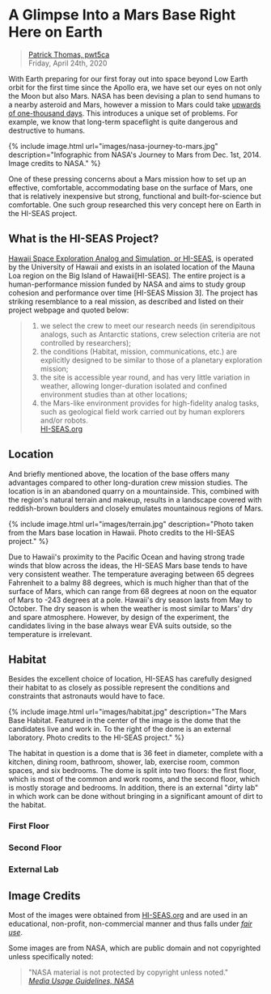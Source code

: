 # A Glimpse Into a Mars Base Right Here on Earth

> [Patrick Thomas, pwt5ca](https://github.com/patthomasrick)  
> Friday, April 24th, 2020

With Earth preparing for our first foray out into space beyond Low Earth orbit for the first time since the Apollo era, we have set our eyes on not only the Moon but also Mars. NASA has been devising a plan to send humans to a nearby asteroid and Mars, however a mission to Mars could take [upwards of one-thousand days](https://nvite.jsc.nasa.gov/presentations/b2/D1_Mars_Connolly.pdf). This introduces a unique set of problems. For example, we know that long-term spaceflight is quite dangerous and destructive to humans.

{% include image.html url="images/nasa-journey-to-mars.jpg" description="Infographic from NASA's Journey to Mars from Dec. 1st, 2014. Image credits to NASA." %}

One of these pressing concerns about a Mars mission how to set up an effective, comfortable, accommodating base on the surface of Mars, one that is relatively inexpensive but strong, functional and built-for-science but comfortable. One such group researched this very concept here on Earth in the HI-SEAS project.

## What is the HI-SEAS Project?

[Hawaii Space Exploration Analog and Simulation, or HI-SEAS](https://hi-seas.org/), is operated by the University of Hawaii and exists in an isolated location of the Mauna Loa region on the Big Island of Hawaii[HI-SEAS]. The entire project is a human-performance mission funded by NASA and aims to study group cohesion and performance over time [HI-SEAS Mission 3]. The project has striking resemblance to a real mission, as described and listed on their project webpage and quoted below:

> 1. we select the crew to meet our research needs (in serendipitous analogs, such as Antarctic stations, crew selection criteria are not controlled by researchers);
> 2. the conditions (Habitat, mission, communications, etc.) are explicitly designed to be similar to those of a planetary exploration mission;
> 3. the site is accessible year round, and has very little variation in weather, allowing longer-duration isolated and confined environment studies than at other locations;
> 4. the Mars-like environment provides for high-fidelity analog tasks, such as geological field work carried out by human explorers and/or robots.  
> [HI-SEAS.org](https://hi-seas.org/)

## Location

And briefly mentioned above, the location of the base offers many advantages compared to other long-duration crew mission studies. The location is in an abandoned quarry on a mountainside. This, combined with the region's natural terrain and makeup, results in a landscape covered with reddish-brown boulders and closely emulates mountainous regions of Mars.

{% include image.html url="images/terrain.jpg" description="Photo taken from the Mars base location in Hawaii. Photo credits to the HI-SEAS project." %}

Due to Hawaii's proximity to the Pacific Ocean and having strong trade winds that blow across the ideas, the HI-SEAS Mars base tends to have very consistent weather. The temperature averaging between 65 degrees Fahrenheit to a balmy 88 degrees, which is much higher than that of the surface of Mars, which can range from 68 degrees at noon on the equator of Mars to -243 degrees at a pole. Hawaii's dry season lasts from May to October. The dry season is when the weather is most similar to Mars' dry and spare atmosphere. However, by design of the experiment, the candidates living in the base always wear EVA suits outside, so the temperature is irrelevant.

## Habitat

Besides the excellent choice of location, HI-SEAS has carefully designed their habitat to as closely as possible represent the conditions and constraints that astronauts would have to face. 

{% include image.html url="images/habitat.jpg" description="The Mars Base Habitat. Featured in the center of the image is the dome that the candidates live and work in. To the right of the dome is an external laboratory. Photo credits to the HI-SEAS project." %}

The habitat in question is a dome that is 36 feet in diameter, complete with a kitchen, dining room, bathroom, shower, lab, exercise room, common spaces, and six bedrooms. The dome is split into two floors: the first floor, which is most of the common and work rooms, and the second floor, which is mostly storage and bedrooms. In addition, there is an external "dirty lab" in which work can be done without bringing in a significant amount of dirt to the habitat.

### First Floor

### Second Floor

### External Lab

## Image Credits

Most of the images were obtained from [HI-SEAS.org](https://hi-seas.org/) and are used in an educational, non-profit, non-commercial manner and thus falls under *[fair use](https://en.wikipedia.org/wiki/Fair_use)*.

Some images are from NASA, which are public domain and not copyrighted unless specifically noted:

> "NASA material is not protected by copyright unless noted."  
> *[Media Usage Guidelines, NASA](https://www.nasa.gov/multimedia/guidelines/index.html)*

